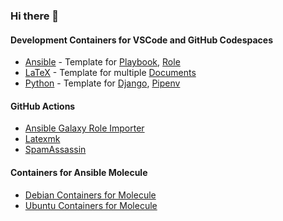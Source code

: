 ### Hi there 👋

<!--
**hspaans/hspaans** is a ✨ _special_ ✨ repository because its `README.md` (this file) appears on your GitHub profile.

Here are some ideas to get you started:

- 🔭 I’m currently working on ...
- 🌱 I’m currently learning ...
- 👯 I’m looking to collaborate on ...
- 🤔 I’m looking for help with ...
- 💬 Ask me about ...
- 📫 How to reach me: ...
- 😄 Pronouns: ...
- ⚡ Fun fact: ...
-->

#### Development Containers for VSCode and GitHub Codespaces
- [Ansible](https://github.com/users/hspaans/packages/container/package/ansible-devcontainer) - Template for [Playbook](https://github.com/hspaans/ansible-playbook-template), [Role](https://github.com/hspaans/ansible-role-template)
- [LaTeX](https://github.com/users/hspaans/packages/container/package/latex-devcontainer) - Template for multiple [Documents](https://github.com/hspaans/latex-template)
- [Python](https://github.com/users/hspaans/packages/container/package/python-devcontainer) - Template for [Django](https://github.com/hspaans/django-template), [Pipenv](https://github.com/hspaans/python-template)

#### GitHub Actions
- [Ansible Galaxy Role Importer](https://github.com/marketplace/actions/ansible-galaxy-role-importer)
- [Latexmk](https://github.com/marketplace/actions/latexmk)
- [SpamAssassin](https://github.com/marketplace/actions/spamassassin)

#### Containers for Ansible Molecule
- [Debian Containers for Molecule](https://github.com/users/hspaans/packages/container/package/molecule-container-debian)
- [Ubuntu Containers for Molecule](https://github.com/users/hspaans/packages/container/package/molecule-container-ubuntu)
